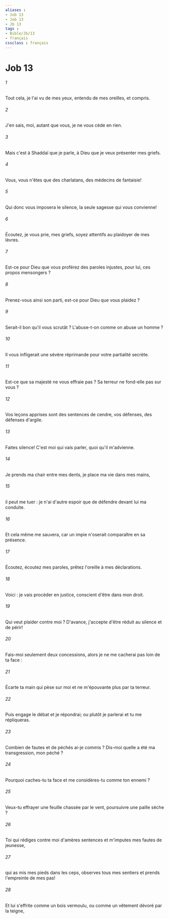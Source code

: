 ```yaml
---
aliases : 
- Job 13
- Job 13
- Jb 13
tags : 
- Bible/Jb/13
- français
cssclass : français
---
```


# Job 13

###### 1
Tout cela, je l'ai vu de mes yeux, entendu de mes oreilles, et compris. 
###### 2
J'en sais, moi, autant que vous, je ne vous cède en rien. 
###### 3
Mais c'est à Shaddaï que je parle, à Dieu que je veux présenter mes griefs. 
###### 4
Vous, vous n'êtes que des charlatans, des médecins de fantaisie! 
###### 5
Qui donc vous imposera le silence, la seule sagesse qui vous convienne! 
###### 6
Écoutez, je vous prie, mes griefs, soyez attentifs au plaidoyer de mes lèvres. 
###### 7
Est-ce pour Dieu que vous proférez des paroles injustes, pour lui, ces propos mensongers ? 
###### 8
Prenez-vous ainsi son parti, est-ce pour Dieu que vous plaidez ? 
###### 9
Serait-il bon qu'il vous scrutât ? L'abuse-t-on comme on abuse un homme ? 
###### 10
Il vous infligerait une sévère réprimande pour votre partialité secrète. 
###### 11
Est-ce que sa majesté ne vous effraie pas ? Sa terreur ne fond-elle pas sur vous ? 
###### 12
Vos leçons apprises sont des sentences de cendre, vos défenses, des défenses d'argile. 
###### 13
Faites silence! C'est moi qui vais parler, quoi qu'il m'advienne. 
###### 14
Je prends ma chair entre mes dents, je place ma vie dans mes mains, 
###### 15
il peut me tuer : je n'ai d'autre espoir que de défendre devant lui ma conduite. 
###### 16
Et cela même me sauvera, car un impie n'oserait comparaître en sa présence. 
###### 17
Écoutez, écoutez mes paroles, prêtez l'oreille à mes déclarations. 
###### 18
Voici : je vais procéder en justice, conscient d'être dans mon droit. 
###### 19
Qui veut plaider contre moi ? D'avance, j'accepte d'être réduit au silence et de périr! 
###### 20
Fais-moi seulement deux concessions, alors je ne me cacherai pas loin de ta face : 
###### 21
Écarte ta main qui pèse sur moi et ne m'épouvante plus par ta terreur. 
###### 22
Puis engage le débat et je répondrai; ou plutôt je parlerai et tu me répliqueras. 
###### 23
Combien de fautes et de péchés ai-je commis ? Dis-moi quelle a été ma transgression, mon péché ? 
###### 24
Pourquoi caches-tu ta face et me considères-tu comme ton ennemi ? 
###### 25
Veux-tu effrayer une feuille chassée par le vent, poursuivre une paille sèche ? 
###### 26
Toi qui rédiges contre moi d'amères sentences et m'imputes mes fautes de jeunesse, 
###### 27
qui as mis mes pieds dans les ceps, observes tous mes sentiers et prends l'empreinte de mes pas! 
###### 28
Et lui s'effrite comme un bois vermoulu, ou comme un vêtement dévoré par la teigne, 
